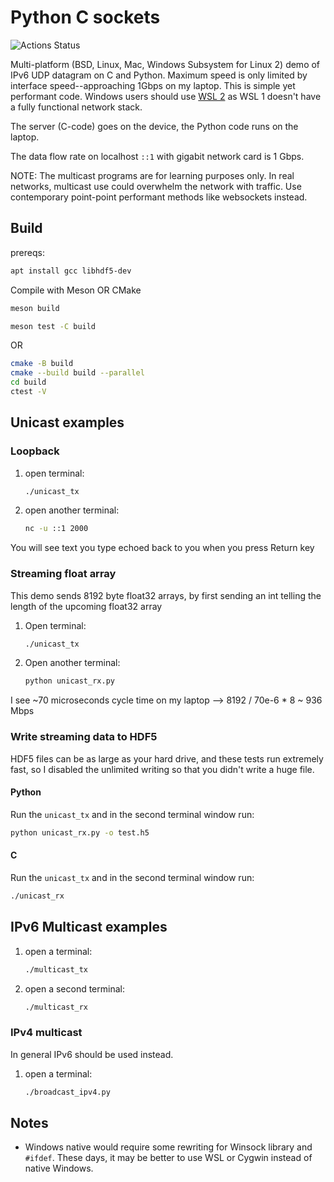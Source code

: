 # Python C sockets

![Actions Status](https://github.com/scivision/python_c_sockets/workflows/ci/badge.svg)

Multi-platform (BSD, Linux, Mac, Windows Subsystem for Linux 2) demo of IPv6 UDP datagram on C and Python.
Maximum speed is only limited by interface speed--approaching 1Gbps on my laptop.
This is simple yet performant code.
Windows users should use
[WSL 2](https://docs.microsoft.com/en-us/windows/wsl/wsl2-install)
as WSL 1 doesn't have a fully functional network stack.

The server (C-code) goes on the device, the Python code runs on the laptop.

The data flow rate on localhost `::1` with gigabit network card is 1 Gbps.

NOTE: The multicast programs are for learning purposes only.
In real networks, multicast use could overwhelm the network with traffic.
Use contemporary point-point performant methods like websockets instead.

## Build

prereqs:

```sh
apt install gcc libhdf5-dev
```

Compile with Meson OR CMake
```sh
meson build

meson test -C build
```

OR

```sh
cmake -B build
cmake --build build --parallel
cd build
ctest -V
```

## Unicast examples

### Loopback

1. open terminal:
   ```sh
   ./unicast_tx
   ```
2. open another terminal:
   ```sh
   nc -u ::1 2000
   ```

You will see text you type echoed back to you when you press Return key

### Streaming float array

This demo sends 8192 byte float32 arrays, by first sending an int
telling the length of the upcoming float32 array

1. Open terminal:
   ```sh
   ./unicast_tx
   ```
2. Open another terminal:
   ```sh
   python unicast_rx.py
   ```
I see ~70 microseconds cycle time on my laptop --> 8192 / 70e-6 * 8
~ 936 Mbps

### Write streaming data to HDF5

HDF5 files can be as large as your hard drive, and these tests run
extremely fast, so I disabled the unlimited writing so that you didn\'t
write a huge file.

#### Python

Run the `unicast_tx` and in the second terminal window run:
```sh
python unicast_rx.py -o test.h5
```

#### C

Run the `unicast_tx` and in the second terminal window run:
```sh
./unicast_rx
```

## IPv6 Multicast examples

1. open a terminal:
   ```sh
   ./multicast_tx
   ```
2. open a second terminal:
   ```sh
   ./multicast_rx
   ```

### IPv4 multicast
In general IPv6 should be used instead.

1. open a terminal:
   ```sh
   ./broadcast_ipv4.py
   ```

## Notes

* Windows native would require some rewriting for Winsock library and `#ifdef`. These days, it may be better to use WSL or Cygwin instead of native Windows.

